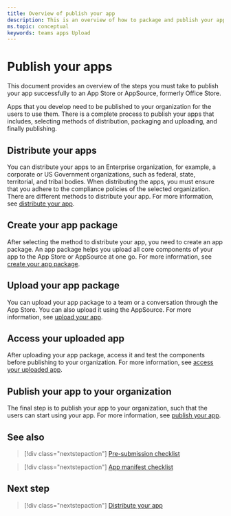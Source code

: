 ```yaml
---
title: Overview of publish your app
description: This is an overview of how to package and publish your app.
ms.topic: conceptual 
keywords: teams apps Upload
---
```


# Publish your apps
This document provides an overview of the steps you must take to publish your app successfully to an App Store or AppSource, formerly Office Store.

Apps that you develop need to be published to your organization for the users to use them. There is a complete process to publish your apps that includes, selecting methods of distribution, packaging and uploading, and finally publishing.

## Distribute your apps
You can distribute your apps to an Enterprise organization, for example, a corporate or US Government organizations, such as federal, state, territorial, and tribal bodies. When distributing the apps, you must ensure that you adhere to the compliance policies of the selected organization. There are different methods to distribute your app. For more information, see [distribute your app](overview.md).

## Create your app package
After selecting the method to distribute your app, you need to create an app package. An app package helps you upload all core components of your app to the App Store or AppSource at one go. For more information, see [create your app package](../build-and-test/apps-package.md).

## Upload your app package
You can upload your app package to a team or a conversation through the App Store. You can also upload it using the AppSource. For more information, see [upload your app](apps-upload.md).

## Access your uploaded app 
After uploading your app package, access it and test the components before publishing to your organization. For more information, see [access your uploaded app](apps-access.md).

 ## Publish your app to your organization
The final step is to publish your app to your organization, such that the users can start using your app. For more information, see [publish your app](https://docs.microsoft.com/MicrosoftTeams/manage-apps?toc=%2Fmicrosoftteams%2Fplatform%2Ftoc.json&bc=%2FMicrosoftTeams%2Fbreadcrumb%2Ftoc.json).

## See also

> [!div class="nextstepaction"]
> [Pre-submission checklist](~/concepts/deploy-and-publish/appsource/prepare/submission-checklist.md)

> [!div class="nextstepaction"]
> [App manifest checklist](~/concepts/deploy-and-publish/appsource/prepare/app-manifest-checklist.md)

## Next step
> [!div class="nextstepaction"]
> [Distribute your app](overview.md)